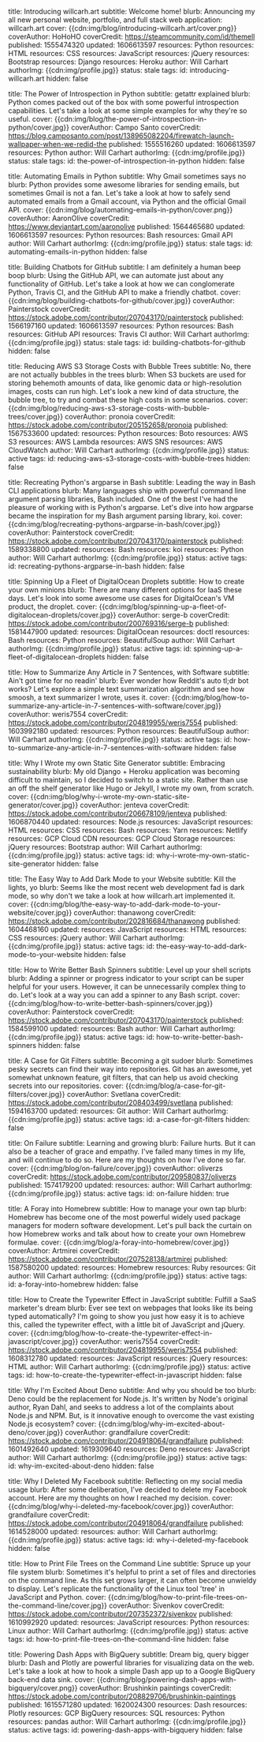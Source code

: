 title: Introducing willcarh.art
subtitle: Welcome home!
blurb: Announcing my all new personal website, portfolio, and full stack web application: willcarh.art
cover: {{cdn:img/blog/introducing-willcarh.art/cover.png}}
coverAuthor: HoHoHO
coverCredit: https://steamcommunity.com/id/themell
published: 1555474320
updated: 1606613597
resources: Python
resources: HTML
resources: CSS
resources: JavaScript
resources: jQuery
resources: Bootstrap
resources: Django
resources: Heroku
author: Will Carhart
authorImg: {{cdn:img/profile.jpg}}
status: stale
tags:
id: introducing-willcarh.art
hidden: false

title: The Power of Introspection in Python
subtitle: getattr explained
blurb: Python comes packed out of the box with some powerful introspection capabilities. Let's take a look at some simple examples for why they're so useful.
cover: {{cdn:img/blog/the-power-of-introspection-in-python/cover.jpg}}
coverAuthor: Campo Santo
coverCredit: https://blog.camposanto.com/post/138965082204/firewatch-launch-wallpaper-when-we-redid-the
published: 1555516260
updated: 1606613597
resources: Python
author: Will Carhart
authorImg: {{cdn:img/profile.jpg}}
status: stale
tags:
id: the-power-of-introspection-in-python
hidden: false

title: Automating Emails in Python
subtitle: Why Gmail sometimes says no
blurb: Python provides some awesome libraries for sending emails, but sometimes Gmail is not a fan. Let's take a look at how to safely send automated emails from a Gmail account, via Python and the official Gmail API.
cover: {{cdn:img/blog/automating-emails-in-python/cover.png}}
coverAuthor: AaronOlive
coverCredit: https://www.deviantart.com/aaronolive
published: 1564465680
updated: 1606613597
resources: Python
resources: Bash
resources: Gmail API
author: Will Carhart
authorImg: {{cdn:img/profile.jpg}}
status: stale
tags:
id: automating-emails-in-python
hidden: false

title: Building Chatbots for GitHub
subtitle: I am definitely a human beep boop
blurb: Using the GitHub API, we can automate just about any functionality of GitHub. Let's take a look at how we can conglomerate Python, Travis CI, and the GitHub API to make a friendly chatbot.
cover: {{cdn:img/blog/building-chatbots-for-github/cover.jpg}}
coverAuthor: Painterstock
coverCredit: https://stock.adobe.com/contributor/207043170/painterstock
published: 1566197160
updated: 1606613597
resources: Python
resources: Bash
resources: GitHub API
resources: Travis CI
author: Will Carhart
authorImg: {{cdn:img/profile.jpg}}
status: stale
tags:
id: building-chatbots-for-github
hidden: false

title: Reducing AWS S3 Storage Costs with Bubble Trees
subtitle: No, there are not actually bubbles in the trees
blurb: When S3 buckets are used for storing behemoth amounts of data, like genomic data or high-resolution images, costs can run high. Let's look a new kind of data structure, the bubble tree, to try and combat these high costs in some scenarios. 
cover: {{cdn:img/blog/reducing-aws-s3-storage-costs-with-bubble-trees/cover.jpg}}
coverAuthor: pronoia
coverCredit: https://stock.adobe.com/contributor/205152658/pronoia
published: 1567533600
updated:
resources: Python
resources: Boto
resources: AWS S3
resources: AWS Lambda
resources: AWS SNS
resources: AWS CloudWatch
author: Will Carhart
authorImg: {{cdn:img/profile.jpg}}
status: active
tags:
id: reducing-aws-s3-storage-costs-with-bubble-trees
hidden: false

title: Recreating Python's argparse in Bash
subtitle: Leading the way in Bash CLI applications
blurb: Many languages ship with powerful command line argument parsing libraries, Bash included. One of the best I've had the pleasure of working with is Python's argparse. Let's dive into how argparse became the inspiration for my Bash argument parsing library, koi.
cover: {{cdn:img/blog/recreating-pythons-argparse-in-bash/cover.jpg}}
coverAuthor: Painterstock
coverCredit: https://stock.adobe.com/contributor/207043170/painterstock
published: 1589338800
updated:
resources: Bash
resources: koi
resources: Python
author: Will Carhart
authorImg: {{cdn:img/profile.jpg}}
status: active
tags:
id: recreating-pythons-argparse-in-bash
hidden: false

title: Spinning Up a Fleet of DigitalOcean Droplets
subtitle: How to create your own minions
blurb: There are many different options for IaaS these days. Let's look into some awesome use cases for DigitalOcean's VM product, the droplet.
cover: {{cdn:img/blog/spinning-up-a-fleet-of-digitalocean-droplets/cover.jpg}}
coverAuthor: serge-b
coverCredit: https://stock.adobe.com/contributor/200769316/serge-b
published: 1581447900
updated:
resources: DigitalOcean
resources: doctl
resources: Bash
resources: Python
resources: BeautifulSoup
author: Will Carhart
authorImg: {{cdn:img/profile.jpg}}
status: active
tags:
id: spinning-up-a-fleet-of-digitalocean-droplets
hidden: false

title: How to Summarize Any Article in 7 Sentences, with Software
subtitle: Ain't got time for no readin'
blurb: Ever wonder how Reddit's auto tl;dr bot works? Let's explore a simple text summarization algorithm and see how smoosh, a text summarizer I wrote, uses it.
cover: {{cdn:img/blog/how-to-summarize-any-article-in-7-sentences-with-software/cover.jpg}}
coverAuthor: weris7554
coverCredit: https://stock.adobe.com/contributor/204819955/weris7554
published: 1603992180
updated: 
resources: Python
resources: BeautifulSoup
author: Will Carhart
authorImg: {{cdn:img/profile.jpg}}
status: active
tags:
id: how-to-summarize-any-article-in-7-sentences-with-software
hidden: false

title: Why I Wrote my own Static Site Generator
subtitle: Embracing sustainability
blurb: My old Django + Heroku application was becoming difficult to maintain, so I decided to switch to a static site. Rather than use an off the shelf generator like Hugo or Jekyll, I wrote my own, from scratch.
cover: {{cdn:img/blog/why-i-wrote-my-own-static-site-generator/cover.jpg}}
coverAuthor: jenteva
coverCredit: https://stock.adobe.com/contributor/206678109/jenteva
published: 1606870440
updated:
resources: Node.js
resources: JavaScript
resources: HTML
resources: CSS
resources: Bash
resources: Yarn
resources: Netlify
resources: GCP Cloud CDN
resources: GCP Cloud Storage
resources: jQuery
resources: Bootstrap
author: Will Carhart
authorImg: {{cdn:img/profile.jpg}}
status: active
tags:
id: why-i-wrote-my-own-static-site-generator
hidden: false

title: The Easy Way to Add Dark Mode to your Website
subtitle: Kill the lights, yo
blurb: Seems like the most recent web development fad is dark mode, so why don't we take a look at how willcarh.art implemented it.
cover: {{cdn:img/blog/the-easy-way-to-add-dark-mode-to-your-website/cover.jpg}}
coverAuthor: thanawong
coverCredit: https://stock.adobe.com/contributor/202816684/thanawong
published: 1604468160
updated:
resources: JavaScript
resources: HTML
resources: CSS
resources: jQuery
author: Will Carhart
authorImg: {{cdn:img/profile.jpg}}
status: active
tags:
id: the-easy-way-to-add-dark-mode-to-your-website
hidden: false

title: How to Write Better Bash Spinners
subtitle: Level up your shell scripts
blurb: Adding a spinner or progress indicator to your script can be super helpful for your users. However, it can be unnecessarily complex thing to do. Let's look at a way you can add a spinner to any Bash script.
cover: {{cdn:img/blog/how-to-write-better-bash-spinners/cover.jpg}}
coverAuthor: Painterstock
coverCredit: https://stock.adobe.com/contributor/207043170/painterstock
published: 1584599100
updated: 
resources: Bash
author: Will Carhart
authorImg: {{cdn:img/profile.jpg}}
status: active
tags:
id: how-to-write-better-bash-spinners
hidden: false

title: A Case for Git Filters
subtitle: Becoming a git sudoer
blurb: Sometimes pesky secrets can find their way into repositories. Git has an awesome, yet somewhat unknown feature, git filters, that can help us avoid checking secrets into our repositories.
cover: {{cdn:img/blog/a-case-for-git-filters/cover.jpg}}
coverAuthor: Svetlana
coverCredit: https://stock.adobe.com/contributor/208403499/svetlana
published: 1594163700
updated: 
resources: Git
author: Will Carhart
authorImg: {{cdn:img/profile.jpg}}
status: active
tags:
id: a-case-for-git-filters
hidden: false

title: On Failure
subtitle: Learning and growing
blurb: Failure hurts. But it can also be a teacher of grace and empathy. I've failed many times in my life, and will continue to do so. Here are my thoughts on how I've done so far.
cover: {{cdn:img/blog/on-failure/cover.jpg}}
coverAuthor: oliverzs
coverCredit: https://stock.adobe.com/contributor/209580837/oliverzs
published: 1574179200
updated:
resources:
author: Will Carhart
authorImg: {{cdn:img/profile.jpg}}
status: active
tags:
id: on-failure
hidden: true

title: A Foray into Homebrew
subtitle: How to manage your own tap
blurb: Homebrew has become one of the most powerful widely used package managers for modern software development. Let's pull back the curtain on how Homebrew works and talk about how to create your own Homebrew formulae.
cover: {{cdn:img/blog/a-foray-into-homebrew/cover.jpg}}
coverAuthor: Artmirei
coverCredit: https://stock.adobe.com/contributor/207528138/artmirei
published: 1587580200
updated:
resources: Homebrew
resources: Ruby
resources: Git
author: Will Carhart
authorImg: {{cdn:img/profile.jpg}}
status: active
tags:
id: a-foray-into-homebrew
hidden: false

title: How to Create the Typewriter Effect in JavaScript
subtitle: Fulfill a SaaS marketer's dream
blurb: Ever see text on webpages that looks like its being typed automatically? I'm going to show you just how easy it is to achieve this, called the typewriter effect, with a little bit of JavaScript and jQuery.
cover: {{cdn:img/blog/how-to-create-the-typewriter-effect-in-javascript/cover.jpg}}
coverAuthor: weris7554
coverCredit: https://stock.adobe.com/contributor/204819955/weris7554
published: 1608312780
updated:
resources: JavaScript
resources: jQuery
resources: HTML
author: Will Carhart
authorImg: {{cdn:img/profile.jpg}}
status: active
tags:
id: how-to-create-the-typewriter-effect-in-javascript
hidden: false

title: Why I'm Excited About Deno
subtitle: And why you should be too
blurb: Deno could be the replacement for Node.js. It's written by Node's original author, Ryan Dahl, and seeks to address a lot of the complaints about Node.js and NPM. But, is it innovative enough to overcome the vast existing Node.js ecosystem?
cover: {{cdn:img/blog/why-im-excited-about-deno/cover.jpg}}
coverAuthor: grandfailure
coverCredit: https://stock.adobe.com/contributor/204918064/grandfailure
published: 1601492640
updated: 1619309640
resources: Deno
resources: JavaScript
author: Will Carhart
authorImg: {{cdn:img/profile.jpg}}
status: active
tags:
id: why-im-excited-about-deno
hidden: false

title: Why I Deleted My Facebook
subtitle: Reflecting on my social media usage
blurb: After some deliberation, I've decided to delete my Facebook account. Here are my thoughts on how I reached my decision.
cover: {{cdn:img/blog/why-i-deleted-my-facebook/cover.jpg}}
coverAuthor: grandfailure
coverCredit: https://stock.adobe.com/contributor/204918064/grandfailure
published: 1614528000
updated:
resources: 
author: Will Carhart
authorImg: {{cdn:img/profile.jpg}}
status: active
tags:
id: why-i-deleted-my-facebook
hidden: false

title: How to Print File Trees on the Command Line
subtitle: Spruce up your file system
blurb: Sometimes it's helpful to print a set of files and directories on the command line. As this set grows larger, it can often become unwieldy to display. Let's replicate the functionality of the Linux tool 'tree' in JavaScript and Python.
cover: {{cdn:img/blog/how-to-print-file-trees-on-the-command-line/cover.jpg}}
coverAuthor: Sivenkov
coverCredit: https://stock.adobe.com/contributor/207352372/sivenkov
published: 1610992920
updated:
resources: JavaScript
resources: Python
resources: Linux
author: Will Carhart
authorImg: {{cdn:img/profile.jpg}}
status: active
tags:
id: how-to-print-file-trees-on-the-command-line
hidden: false

title: Powering Dash Apps with BigQuery
subtitle: Dream big, query bigger
blurb: Dash and Plotly are powerful libraries for visualizing data on the web. Let's take a look at how to hook a simple Dash app up to a Google BigQuery back-end data sink.
cover: {{cdn:img/blog/powering-dash-apps-with-bigquery/cover.png}}
coverAuthor: Brushinkin paintings
coverCredit: https://stock.adobe.com/contributor/208829706/brushinkin-paintings
published: 1615571280
updated: 1620024300
resources: Dash
resources: Plotly
resources: GCP BigQuery
resources: SQL
resources: Python
resources: pandas
author: Will Carhart
authorImg: {{cdn:img/profile.jpg}}
status: active
tags:
id: powering-dash-apps-with-bigquery
hidden: false
